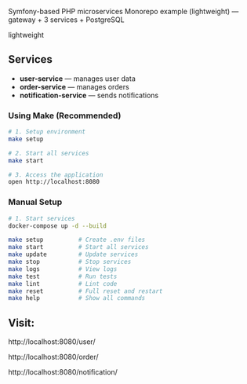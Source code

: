 
Symfony-based PHP microservices Monorepo example (lightweight) — gateway + 3 services + PostgreSQL

lightweight


## Services
- **user-service** — manages user data
- **order-service** — manages orders
- **notification-service** — sends notifications




### Using Make (Recommended)
```bash
# 1. Setup environment
make setup

# 2. Start all services
make start

# 3. Access the application
open http://localhost:8080
```
### Manual Setup
```bash
# 1. Start services
docker-compose up -d --build
```

```bash
make setup          # Create .env files
make start          # Start all services
make update         # Update services
make stop           # Stop services
make logs           # View logs
make test           # Run tests
make lint           # Lint code
make reset          # Full reset and restart
make help           # Show all commands
```

## Visit:

http://localhost:8080/user/

http://localhost:8080/order/

http://localhost:8080/notification/